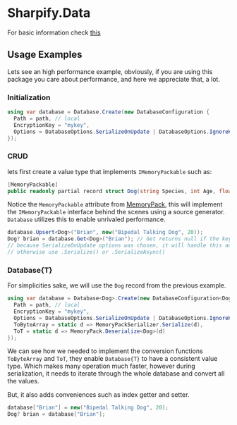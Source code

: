 # Sharpify.Data

For basic information check [this](../Sharpify.Data/README.md)

## Usage Examples

Lets see an high performance example, obviously, if you are using this package you care about performance, and here we appreciate that, a lot.

### Initialization

```csharp
using var database = Database.Create(new DatabaseConfiguration {
  Path = path, // local
  EncryptionKey = "mykey",
  Options = DatabaseOptions.SerializeOnUpdate | DatabaseOptions.IgnoreKeyCases
});
```

### CRUD

lets first create a value type that implements `IMemoryPackable` such as:

```csharp
[MemoryPackable]
public readonly partial record struct Dog(string Species, int Age, float Weight);
```

Notice the `MemoryPackable` attribute from [MemoryPack](https://github.com/Cysharp/MemoryPack), this will implement the `IMemoryPackable` interface behind the scenes using a source generator. `Database` utilizes this to enable unrivaled performance.

```csharp
database.Upsert<Dog>("Brian", new("Bipedal Talking Dog", 20));
Dog? brian = database.Get<Dog>("Brian"); // Get returns null if the key doesn't exist
// because SerializeOnUpdate options was chosen, it will handle this automatically
// otherwise use .Serialize() or .SerializeAsync()
```

### Database{T}

For simplicities sake, we will use the `Dog` record from the previous example.

```csharp
using var database = Database<Dog>.Create(new DatabaseConfiguration<Dog> {
  Path = path, // local
  EncryptionKey = "mykey",
  Options = DatabaseOptions.SerializeOnUpdate | DatabaseOptions.IgnoreKeyCases,
  ToByteArray = static d => MemoryPackSerializer.Serialize(d),
  ToT = static d => MemoryPack.Deserialize<Dog>(d)
});
```

We can see how we needed to implement the conversion functions `ToByteArray` and `ToT`, they enable `Database{T}` to have a consistent value type. Which makes many operation much faster, however during serialization, it needs to iterate through the whole database and convert all the values.

But, it also adds conveniences such as index getter and setter.

```csharp
database["Brian"] = new("Bipedal Talking Dog", 20);
Dog? brian = database["Brian"];
```
